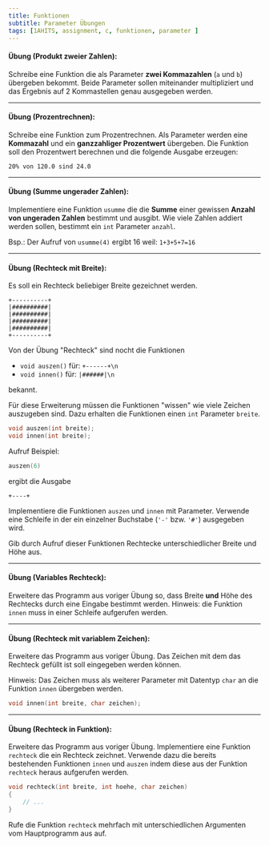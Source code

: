 ```yaml
---
title: Funktionen
subtitle: Parameter Übungen
tags: [1AHITS, assignment, c, funktionen, parameter ]
---
```


#### **Übung (Produkt zweier Zahlen):**

Schreibe eine Funktion die als Parameter **zwei Kommazahlen** (`a` und `b`) übergeben bekommt.
Beide Parameter sollen miteinander multipliziert und das Ergebnis auf 2 Kommastellen genau ausgegeben werden.



---

#### **Übung (Prozentrechnen):**

Schreibe eine Funktion zum Prozentrechnen. Als Parameter werden eine **Kommazahl** und ein **ganzzahliger Prozentwert** übergeben. Die Funktion soll den Prozentwert berechnen und die folgende Ausgabe erzeugen:

```
20% von 120.0 sind 24.0
```



---

#### **Übung (Summe ungerader Zahlen):**

Implementiere eine Funktion `usumme` die die **Summe** einer gewissen **Anzahl von ungeraden Zahlen** bestimmt und ausgibt. Wie viele Zahlen addiert werden sollen, bestimmt ein `int` Parameter `anzahl`.

Bsp.: Der Aufruf von `usumme(4)` ergibt $16$ weil: `1+3+5+7=16​`



---

#### **Übung (Rechteck mit Breite):**

Es soll ein Rechteck beliebiger Breite gezeichnet werden.

```
+----------+
|##########|
|##########|
|##########|
|##########|
+----------+
```

Von der Übung "Rechteck" sind nocht die Funktionen

- `void auszen()`  für: `+------+\n`
- `void innen()` für: `|######|\n`

bekannt.

Für diese Erweiterung müssen die Funktionen "wissen" wie viele Zeichen auszugeben sind. Dazu erhalten die Funktionen einen `int` Parameter `breite`.

```c
void auszen(int breite);
void innen(int breite);
```

Aufruf Beispiel:
```c
auszen(6)
```

ergibt die Ausgabe

```
+----+
```

Implementiere die Funktionen `auszen` und `innen` mit Parameter. Verwende eine Schleife in der ein einzelner Buchstabe (`'-'` bzw. `'#'`) ausgegeben wird.

Gib durch Aufruf dieser Funktionen Rechtecke unterschiedlicher Breite und Höhe aus.



---

#### **Übung (Variables Rechteck):**

Erweitere das Programm aus voriger Übung so, dass Breite **und** Höhe des Rechtecks durch eine Eingabe bestimmt werden. Hinweis: die Funktion `innen` muss in einer Schleife aufgerufen werden.



---

#### **Übung (Rechteck mit variablem Zeichen):**

Erweitere das Programm aus voriger Übung. Das Zeichen mit dem das Rechteck gefüllt ist soll eingegeben werden können. 

Hinweis: Das Zeichen muss als weiterer Parameter mit Datentyp `char` an die Funktion `innen` übergeben werden.

```c
void innen(int breite, char zeichen);
```



---

#### **Übung (Rechteck in Funktion):**

Erweitere das Programm aus voriger Übung. Implementiere eine Funktion `rechteck` die ein Rechteck zeichnet. Verwende dazu die bereits bestehenden Funktionen `innen` und `auszen` indem diese aus der Funktion `rechteck` heraus aufgerufen werden.

```c
void rechteck(int breite, int hoehe, char zeichen)
{
	// ...
}
```
Rufe die Funktion `rechteck` mehrfach mit unterschiedlichen Argumenten vom Hauptprogramm aus auf.
